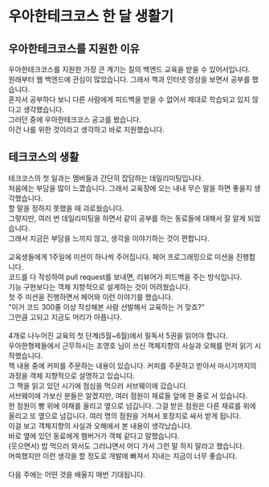 # 우아한테크코스 한 달 생활기

## 우아한테크코스를 지원한 이유
우아한테크코스를 지원한 가장 큰 계기는 질의 백엔드 교육을 받을 수 있어서입니다.<br>
원래부터 웹 백엔드에 관심이 많았습니다. 그래서 책과 인터넷 영상을 보면서 공부를 했습니다.<br>
혼자서 공부하다 보니 다른 사람에게 피드백을 받을 수 없어서 제대로 학습되고 있지 않다고 생각했습니다.<br>
그러던 중에 우아한테크코스 공고를 봤습니다.<br>
이건 나를 위한 것이라고 생각하고 바로 지원했습니다.
<br>

## 테크코스의 생활
테크코스의 첫 일과는 멤버들과 간단히 잡담하는 데일리미팅입니다.<br>
처음에는 부담을 많이 느꼈습니다. 그래서 교육장에 오는 내내 무슨 말을 하면 좋을지 생각했습니다.<br>
할 말을 정하지 못했을 때 괴로웠습니다.<br>
그렇지만, 여러 번 데일리미팅을 하면서 같이 공부를 하는 동료들에 대해서 잘 알게 되었습니다.<br>
그래서 지금은 부담을 느끼지 않고, 생각을 이야기하는 것이 편합니다.
<br>
<br>
교육생들에게 1주일에 미션이 하나씩 주어집니다. 페어 프로그래밍으로 미션을 진행합니다.<br>
코드를 다 작성하여 pull request를 보내면, 리뷰어가 피드백을 주는 방식입니다.<br>
기능 구현보다는 객체 지향적으로 설계하는 것이 어려웠습니다.<br>
첫 주 미션을 진행하면서 페어와 이런 이야기를 했습니다.<br>
"이거 코드 300줄 이상 작성해본 사람 선발해서 교육하는 거 맞죠?"<br>
그만큼 고되고 지금도 머리가 아픕니다.
<br>
<br>
4개로 나누어진 교육의 첫 단계(5월~6월)에서 필독서 5권을 읽어야 합니다.<br>
우아한형제들에서 근무하시는 조영호 님이 쓰신 객체지향의 사실과 오해를 먼저 읽기 시작했습니다.<br>
책 내용 중에 커피를 주문하는 내용이 있습니다. 커피를 주문하고 받아서 마시기까지의 과정을 객체 지향적으로 설명하고 있습니다.<br>
그 책을 읽고 있던 시기에 점심을 먹으러 서브웨이에 갔습니다. <br>
서브웨이에 가보신 분들은 알겠지만, 여러 점원이 재료들 앞에 한 줄로 서 있습니다.<br>
한 점원이 빵 위에 야채를 올리고 옆으로 넘깁니다. 그걸 받은 점원은 다른 재료를 위에 올리고 또 옆으로 넘깁니다.
여러 명의 점원을 거쳐서 포장지로 싸서 받게 됩니다.
<br>
이걸 보고 객체지향의 사실과 오해에서 본 내용이 생각났습니다.<br>
바로 옆에 있던 동료에게 햄버거가 객체 같다고 말했습니다. <br>
(웃으면서) 밥 먹으러 와서도 그러냐면서 어디 가서 그런 말 하지 말라고 했습니다.<br>
머쓱했지만 이런 생각을 할 정도로 개발에 빠져서 지내는 지금이 너무 좋습니다.<br>
<br>
다음 주에는 어떤 것을 배울지 매번 기대됩니다.
